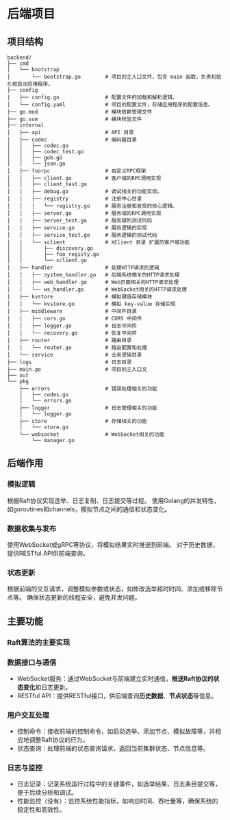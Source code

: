 # 后端项目

## 项目结构

```shell
backend/
├── cmd
│   └── bootstrap
│       └── bootstrap.go        # 项目的主入口文件，包含 main 函数，负责初始化和启动应用程序。
├── config
│   ├── config.go               # 配置文件的加载和解析逻辑。
│   └── config.yaml             # 项目的配置文件，存储应用程序的配置信息。
├── go.mod                      # 模块依赖管理文件
├── go.sum                      # 模块校验文件
├── internal
│   ├── api                     # API 目录
│   ├── codec                   # 编码器目录
│   │   ├── codec.go
│   │   ├── codec_test.go
│   │   ├── gob.go
│   │   └── json.go
│   ├── foorpc                  # 自定义RPC框架
│   │   ├── client.go           # 客户端的RPC调用实现
│   │   ├── client_test.go
│   │   ├── debug.go            # 调试相关的功能实现。
│   │   ├── registry            # 注册中心目录
│   │   │   └── registry.go     # 服务注册和发现的核心逻辑。
│   │   ├── server.go           # 服务端的RPC调用实现
│   │   ├── server_test.go      # 服务端的测试代码
│   │   ├── service.go          # 服务逻辑的实现
│   │   ├── service_test.go     # 服务逻辑的测试代码
│   │   └── xclient             # XClient 目录 扩展的客户端功能
│   │       ├── discovery.go
│   │       ├── foo_registy.go
│   │       └── xclient.go
│   ├── handler                 # 处理HTTP请求的逻辑
│   │   ├── system_handler.go   # 后端系统相关的HTTP请求处理
│   │   ├── web_handler.go      # Web页面相关的HTTP请求处理
│   │   └── ws_handler.go       # WebSocket相关的HTTP请求处理
│   ├── kvstore                 # 模拟键值存储模块
│   │   └── kvstore.go          # 模拟 key-value 存储实现
│   ├── middleware              # 中间件目录
│   │   ├── cors.go             # CORS 中间件
│   │   ├── logger.go           # 日志中间件
│   │   └── recovery.go         # 恢复中间件
│   ├── router                  # 路由目录
│   │   └── router.go           # 路由配置和处理
│   └── service                 # 业务逻辑目录
├── logs                        # 日志目录
├── main.go                     # 项目的主入口文
├── out
└── pkg
    ├── errors                  # 错误处理相关的功能
    │   ├── codes.go
    │   └── errors.go
    ├── logger                  # 日志管理相关的功能
    │   └── logger.go
    ├── store                   # 存储相关的功能
    │   └── store.go
    └── websocket               # WebSocket相关的功能
        └── manager.go
```

## 后端作用

### 模拟逻辑

根据Raft协议实现选举、日志复制、日志提交等过程。
使用Golang的并发特性，如goroutines和channels，模拟节点之间的通信和状态变化。

### 数据收集与发布

使用WebSocket或gRPC等协议，将模拟结果实时推送到前端。
对于历史数据，提供RESTful API供前端查询。

### 状态更新

根据前端的交互请求，调整模拟参数或状态，如修改选举超时时间、添加或移除节点等。
确保状态更新的线程安全，避免并发问题。

## 主要功能

### Raft算法的主要实现

### 数据接口与通信

- WebSocket服务：通过WebSocket与前端建立实时通信，**推送Raft协议的状态变化**和日志更新。
- RESTful API：提供RESTful接口，供前端查询**历史数据**、**节点状态**等信息。

### 用户交互处理

- 控制命令：接收前端的控制命令，如启动选举、添加节点、模拟故障等，并相应地调整Raft协议的行为。
- 状态查询：处理前端的状态查询请求，返回当前集群状态、节点信息等。

### 日志与监控

- 日志记录：记录系统运行过程中的关键事件，如选举结果、日志条目提交等，便于后续分析和调试。
- 性能监控（没有）：监控系统性能指标，如响应时间、吞吐量等，确保系统的稳定性和高效性。
